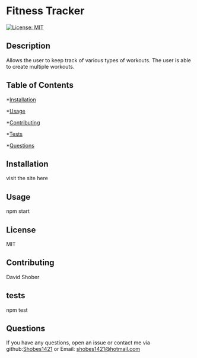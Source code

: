 
# Fitness Tracker

[![License: MIT](https://img.shields.io/badge/License-MIT-yellow.svg)](https://opensource.org/licenses/MIT)

## Description

Allows the user to keep track of various types of workouts.  The user is able to create multiple workouts.

## Table of Contents

*[Installation](#installation)

*[Usage](#usage)

*[Contributing](#contributing)

*[Tests](#tests)

*[Questions](#questions)

## Installation

visit the site here

## Usage

npm start

## License
    
  MIT

## Contributing

David Shober

## tests

npm test

## Questions

If you have any questions, open an issue or contact me via github:[Shobes1421](https://github.com/Shobes1421) or Email: shobes1421@hotmail.com
